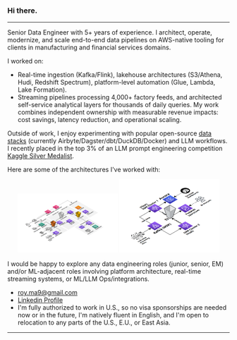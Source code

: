 ### Hi there.
---
Senior Data Engineer with 5+ years of experience. I architect, operate, modernize, and scale end-to-end data pipelines on AWS-native tooling for clients in manufacturing and financial services domains.

I worked on:
- Real-time ingestion (Kafka/Flink), lakehouse architectures (S3/Athena, Hudi, Redshift Spectrum), platform-level automation (Glue, Lambda, Lake Formation).
- Streaming pipelines processing 4,000+ factory feeds, and architected self-service analytical layers for thousands of daily queries. 
My work combines independent ownership with measurable revenue impacts: cost savings, latency reduction, and operational scaling.

Outside of work, I enjoy experimenting with popular open-source [data stacks](https://github.com/Creative-Ataraxia/CLV-data-pipeline) (currently Airbyte/Dagster/dbt/DuckDB/Docker) and LLM workflows. I recently placed in the top 3% of an LLM prompt engineering competition [Kaggle Silver Medalist](https://www.kaggle.com/certification/competitions/alexmason11/llms-you-cant-please-them-all).

Here are some of the architectures I've worked with:

<p align="center">
  <img src="img/Data Marketplace_v2.png" width="45%"/>
  <img src="img/2-path-realtime-streaming.png" width="45%"/>
</p>

I would be happy to explore any data engineering roles (junior, senior, EM) and/or ML-adjacent roles involving platform architecture, real-time streaming systems, or ML/LLM Ops/integrations.
- [roy.ma9@gmail.com](mailto:roy.ma9@gmail.com)
- [Linkedin Profile](https://www.linkedin.com/in/royma/)
- I'm fully authorized to work in U.S., so no visa sponsorships are needed now or in the future, I'm natively fluent in English, and I'm open to relocation to any parts of the U.S., E.U., or East Asia.
---

